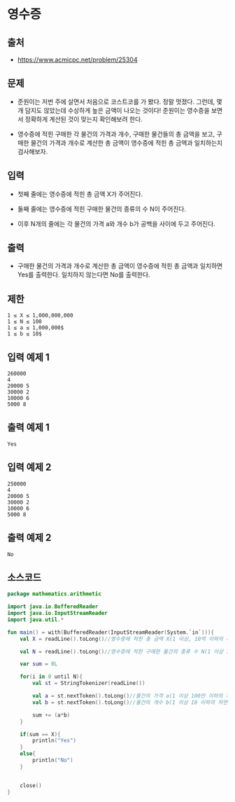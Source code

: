 # 영수증

## 출처

* https://www.acmicpc.net/problem/25304

## 문제

* 준원이는 저번 주에 살면서 처음으로 코스트코를 가 봤다. 정말 멋졌다. 그런데, 몇 개 담지도 않았는데 수상하게 높은 금액이 나오는 것이다! 준원이는 영수증을 보면서 정확하게 계산된 것이 맞는지 확인해보려 한다.

* 영수증에 적힌 구매한 각 물건의 가격과 개수, 구매한 물건들의 총 금액을 보고, 구매한 물건의 가격과 개수로 계산한 총 금액이 영수증에 적힌 총 금액과 일치하는지 검사해보자.

## 입력

* 첫째 줄에는 영수증에 적힌 총 금액 X가 주어진다.

* 둘째 줄에는 영수증에 적힌 구매한 물건의 종류의 수 N이 주어진다.

* 이후 N개의 줄에는 각 물건의 가격 a와 개수 b가 공백을 사이에 두고 주어진다.

## 출력

* 구매한 물건의 가격과 개수로 계산한 총 금액이 영수증에 적힌 총 금액과 일치하면 Yes를 출력한다. 일치하지 않는다면 No를 출력한다.

## 제한

```
1 ≤ X ≤ 1,000,000,000 
1 ≤ N ≤ 100 
1 ≤ a ≤ 1,000,000$
1 ≤ b ≤ 10$
```

## 입력 예제 1

```
260000
4
20000 5
30000 2
10000 6
5000 8
```

## 출력 예제 1

```
Yes
```

## 입력 예제 2

```
250000
4
20000 5
30000 2
10000 6
5000 8
```

## 출력 예제 2

```
No
```

## 소스코드

```kotlin
package mathematics.arithmetic

import java.io.BufferedReader
import java.io.InputStreamReader
import java.util.*

fun main() = with(BufferedReader(InputStreamReader(System.`in`))){
    val X = readLine().toLong()//영수증에 적힌 총 금액 X(1 이상, 10억 이하의 자연수)

    val N = readLine().toLong()//영수증에 적힌 구매한 물건의 종류 수 N(1 이상 100 이하의 자연수)

    var sum = 0L

    for(i in 0 until N){
        val st = StringTokenizer(readLine())

        val a = st.nextToken().toLong()//물건의 가격 a(1 이상 100만 이하의 자연수)
        val b = st.nextToken().toLong()//물건의 개수 b(1 이상 10 이하의 자연수)

        sum += (a*b)
    }

    if(sum == X){
        println("Yes")
    }
    else{
        println("No")
    }


    close()
}
```
